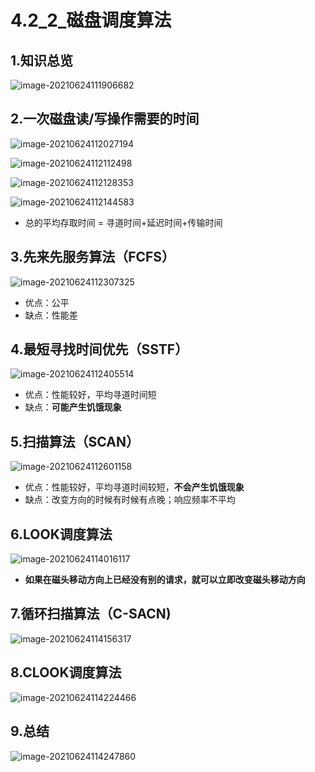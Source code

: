 # 4.2_2_磁盘调度算法

## 1.知识总览

![image-20210624111906682](https://tuchuang-01.oss-cn-beijing.aliyuncs.com/img/image-20210624111906682.png)

## 2.一次磁盘读/写操作需要的时间

![image-20210624112027194](https://tuchuang-01.oss-cn-beijing.aliyuncs.com/img/image-20210624112027194.png)

![image-20210624112112498](https://tuchuang-01.oss-cn-beijing.aliyuncs.com/img/image-20210624112112498.png)

![image-20210624112128353](https://tuchuang-01.oss-cn-beijing.aliyuncs.com/img/image-20210624112128353.png)

![image-20210624112144583](https://tuchuang-01.oss-cn-beijing.aliyuncs.com/img/image-20210624112144583.png)

- 总的平均存取时间 = 寻道时间+延迟时间+传输时间

## 3.先来先服务算法（FCFS）

![image-20210624112307325](https://tuchuang-01.oss-cn-beijing.aliyuncs.com/img/image-20210624112307325.png)

- 优点：公平
- 缺点：性能差

## 4.最短寻找时间优先（SSTF）

![image-20210624112405514](https://tuchuang-01.oss-cn-beijing.aliyuncs.com/img/image-20210624112405514.png)

- 优点：性能较好，平均寻道时间短
- 缺点：**可能产生饥饿现象**

## 5.扫描算法（SCAN）

![image-20210624112601158](https://tuchuang-01.oss-cn-beijing.aliyuncs.com/img/image-20210624112601158.png)

- 优点：性能较好，平均寻道时间较短，**不会产生饥饿现象**
- 缺点：改变方向的时候有时候有点晚；响应频率不平均

## 6.LOOK调度算法

![image-20210624114016117](https://tuchuang-01.oss-cn-beijing.aliyuncs.com/img/image-20210624114016117.png)

- **如果在磁头移动方向上已经没有别的请求，就可以立即改变磁头移动方向**

## 7.循环扫描算法（C-SACN)

![image-20210624114156317](https://tuchuang-01.oss-cn-beijing.aliyuncs.com/img/image-20210624114156317.png)

## 8.CLOOK调度算法

![image-20210624114224466](https://tuchuang-01.oss-cn-beijing.aliyuncs.com/img/image-20210624114224466.png)

## 9.总结

![image-20210624114247860](https://tuchuang-01.oss-cn-beijing.aliyuncs.com/img/image-20210624114247860.png)